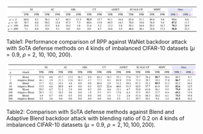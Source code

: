 ![](Tables/Table8.png)

Table1: Performance comparison of RPP against WaNet backdoor attack with SoTA defense methods on 4 kinds of imbalanced CIFAR-10 datasets ($\mu=0.9$, $\rho$ = 2, 10, 100, 200).

![](Tables/Table9.png)

Table2: Comparison with SoTA defense methods against Blend and Adaptive Blend backdoor attack with  blending ratio of 0.2 on 4 kinds of imbalanced CIFAR-10 datasets ($\mu = 0.9$, $\rho = 2, 10, 100, 200$).
